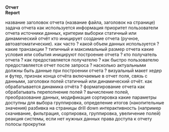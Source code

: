 **Отчет** <br>
**Report**

название
заголовок отчета (название файла, заголовок на странице)
задача отчета
как используется информация
приоритет
пользователи отчета
источники данных, критерии выборки
статичный или динамический отчёт
кто иницирует создание отчета (ручное, автоавтоматические). как часто ?
какой объем данных используется ? какие транзакции ? типичный и максимальный размер отчета
какие условия или события иницируют построение отчета ?
кто получатель отчета ? как предоставляется получателю ?
как быстро пользователю предоставляется отчет после запроса ?
насколько актуальными должны быть данные при построении отчета ?
визуальный макет
хедер и футер, признак конца отчёта
включаемые в отчет поля, связь с данными, заголовки полей
статичный или динамический отчёт. как обрабатывается динамика отчёта ?
форматирование отчета
как обрабатывать переполнение полей ?
вычисление полей, преобразование данных, модификация
сортировка
какие параметры доступны для выбора
группировка, определение итогов (накопительные значения)
разбивка на страницы
drill down
интерактивность (например скачивание, фильтрация, сортировка, группировка, увеличение полей)
реакция системы, если нет нужных данных
права доступа к отчету
полосы прокрутки